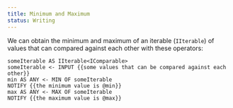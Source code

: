 ```yaml
---
title: Minimum and Maximum
status: Writing
---
```

We can obtain the minimum and maximum of an iterable (`IIterable`) of values that can compared against each other with these operators:

```
someIterable AS IIterable<IComparable>
someIterable <- INPUT {{some values that can be compared against each other}}
min AS ANY <- MIN OF someIterable
NOTIFY {{the minimum value is @min}}
max AS ANY <- MAX OF someIterable
NOTIFY {{the maximum value is @max}}
```